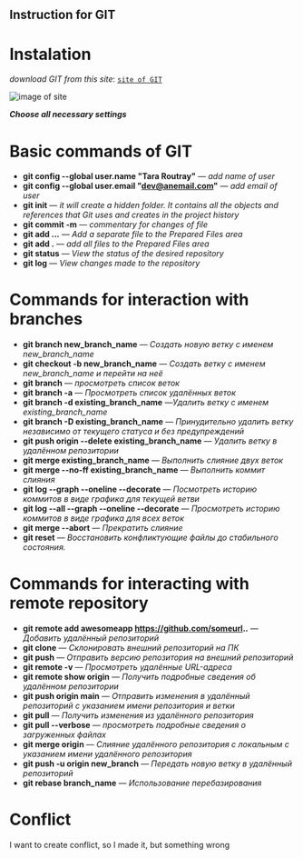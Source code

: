 ## Instruction for GIT

# Instalation

*download GIT from this site*:
<code>[site of GIT](https://git-scm.com/downloads)</code>

![image of site](instalation.jpg)

__*Choose all necessary settings*__

# Basic commands of GIT

* __git config --global user.name "Tara Routray"__ — *add name of user*
* __git config --global user.email "dev@anemail.com"__ — *add email of user*
* __git init__ — *it will create a hidden folder. It contains all the objects and references that Git uses and creates in the project history*
* __git commit -m__ — *commentary for changes of file*
* __git add ...__ — *Add a separate file to the Prepared Files area*
* __git add .__ — *add all files to the Prepared Files area*
* __git status__ — *View the status of the desired repository*
* __git log__ — *View changes made to the repository*

# Commands for interaction with branches

* __git branch new_branch_name__ — *Создать новую ветку с именем new_branch_name*
* __git checkout -b new_branch_name__ — *Создать ветку с именем new_branch_name и перейти на неё*
* __git branch__ — *просмотреть список веток*
* __git branch -a__ — *Просмотреть список удалённых веток*
* __git branch -d existing_branch_name__ —*Удалить ветку с именем existing_branch_name*
* __git branch -D existing_branch_name__ — *Принудительно удалить ветку независимо от текущего статуса и без предупреждений*
* __git push origin --delete existing_branch_name__ — *Удалить ветку в удалённом репозитории*
* __git merge existing_branch_name__ — *Выполнить слияние двух веток*
* __git merge --no-ff existing_branch_name__ — *Выполнить коммит слияния*
* __git log --graph --oneline --decorate__ — *Посмотреть историю коммитов в виде графика для текущей ветви*
* __git log --all --graph --oneline --decorate__ — *Просмотреть историю коммитов в виде графика для всех веток*
* __git merge --abort__ — *Прекратить слияние*
* __git reset__ — *Восстановить конфликтующие файлы до стабильного состояния.*

# Commands for interacting with remote repository

* __git remote add awesomeapp https://github.com/someurl..__ — *Добавить удалённый репозиторий*
* __git clone__ — *Склонировать внешний репозиторий на ПК*
* __git push__ — *Отправить версию репозитория на внешний репозиторий*
* __git remote -v__ — *Просмотреть удалённые URL-адреса*
* __git remote show origin__ — *Получить подробные сведения об удалённом репозитории*
* __git push origin main__ — *Отправить изменения в удалённый репозиторий с указанием имени репозитория и ветки*
* __git pull__ — *Получить изменения из удалённого репозитория*
* __git pull --verbose__ — *просмотреть подробные сведения о загруженных файлах*
* __git merge origin__ — *Слияние удалённого репозитория с локальным с указанием имени удалённого репозитория*
* __git push -u origin new_branch__ — *Передать новую ветку в удалённый репозиторий*
* __git rebase branch_name__ — *Использование перебазирования*

# Conflict
I want to create conflict, so I made it, but something wrong